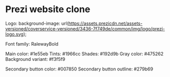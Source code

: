 # Prezi website clone

Logo:
background-image: url(https://assets.prezicdn.net/assets-versioned/coverservice-versioned/3436-7f749de/common/img/logo/prezi-logo.svg);

Font family: RalewayBold

Main color: #1e55eb
Tints: #1966cc
Shades: #192d9b
Gray color: #475262
Background variant: #f3f5f9

Secondary button color: #007850
Secondary button outline: #279b69
